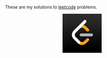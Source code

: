 These are my solutions to [leetcode](https://leetcode.com) problems.

<div style="text-align:center">
    <img src="./img/leetcode.png" alt="leetcode">
</div>
<br />